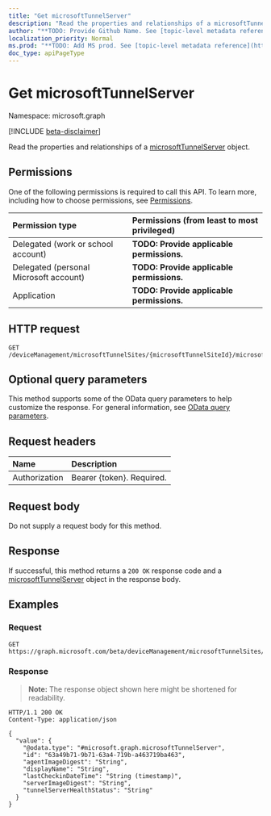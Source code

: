 ```yaml
---
title: "Get microsoftTunnelServer"
description: "Read the properties and relationships of a microsoftTunnelServer object."
author: "**TODO: Provide Github Name. See [topic-level metadata reference](https://msgo.azurewebsites.net/add/document/guidelines/metadata.html#topic-level-metadata)**"
localization_priority: Normal
ms.prod: "**TODO: Add MS prod. See [topic-level metadata reference](https://msgo.azurewebsites.net/add/document/guidelines/metadata.html#topic-level-metadata)**"
doc_type: apiPageType
---
```


# Get microsoftTunnelServer
Namespace: microsoft.graph

[!INCLUDE [beta-disclaimer](../../includes/beta-disclaimer.md)]

Read the properties and relationships of a [microsoftTunnelServer](../resources/microsofttunnelserver.md) object.

## Permissions
One of the following permissions is required to call this API. To learn more, including how to choose permissions, see [Permissions](/graph/permissions-reference).

|Permission type|Permissions (from least to most privileged)|
|:---|:---|
|Delegated (work or school account)|**TODO: Provide applicable permissions.**|
|Delegated (personal Microsoft account)|**TODO: Provide applicable permissions.**|
|Application|**TODO: Provide applicable permissions.**|

## HTTP request

<!-- {
  "blockType": "ignored"
}
-->
``` http
GET /deviceManagement/microsoftTunnelSites/{microsoftTunnelSiteId}/microsoftTunnelServers/{microsoftTunnelServerId}
```

## Optional query parameters
This method supports some of the OData query parameters to help customize the response. For general information, see [OData query parameters](/graph/query-parameters).

## Request headers
|Name|Description|
|:---|:---|
|Authorization|Bearer {token}. Required.|

## Request body
Do not supply a request body for this method.

## Response

If successful, this method returns a `200 OK` response code and a [microsoftTunnelServer](../resources/microsofttunnelserver.md) object in the response body.

## Examples

### Request
<!-- {
  "blockType": "request",
  "name": "get_microsofttunnelserver"
}
-->
``` http
GET https://graph.microsoft.com/beta/deviceManagement/microsoftTunnelSites/{microsoftTunnelSiteId}/microsoftTunnelServers/{microsoftTunnelServerId}
```


### Response
>**Note:** The response object shown here might be shortened for readability.
<!-- {
  "blockType": "response",
  "truncated": true,
  "@odata.type": "microsoft.graph.microsoftTunnelServer"
}
-->
``` http
HTTP/1.1 200 OK
Content-Type: application/json

{
  "value": {
    "@odata.type": "#microsoft.graph.microsoftTunnelServer",
    "id": "63a49b71-9b71-63a4-719b-a463719ba463",
    "agentImageDigest": "String",
    "displayName": "String",
    "lastCheckinDateTime": "String (timestamp)",
    "serverImageDigest": "String",
    "tunnelServerHealthStatus": "String"
  }
}
```

